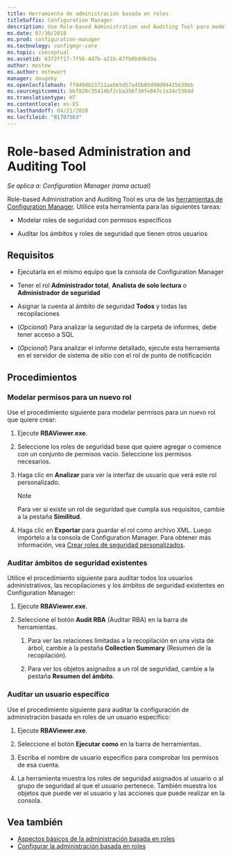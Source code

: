 ```yaml
---
title: Herramienta de administración basada en roles
titleSuffix: Configuration Manager
description: Use Role-based Administration and Auditing Tool para modelar y auditar ámbitos y roles de seguridad en Configuration Manager.
ms.date: 07/30/2018
ms.prod: configuration-manager
ms.technology: configmgr-core
ms.topic: conceptual
ms.assetid: 6372ff17-7f56-4d7b-a21b-87fb8bdd6d3a
author: mestew
ms.author: mstewart
manager: dougeby
ms.openlocfilehash: ff940db21711aabb5d57a45b05d90d04415639bb
ms.sourcegitcommit: bbf820c35414bf2cba356f30fe047c1a34c5384d
ms.translationtype: HT
ms.contentlocale: es-ES
ms.lasthandoff: 04/21/2020
ms.locfileid: "81707563"
---
```

# <a name="role-based-administration-and-auditing-tool"></a>Role-based Administration and Auditing Tool

*Se aplica a: Configuration Manager (rama actual)*

Role-based Administration and Auditing Tool es una de las [herramientas de Configuration Manager](tools.md). Utilice esta herramienta para las siguientes tareas:

- Modelar roles de seguridad con permisos específicos  

- Auditar los ámbitos y roles de seguridad que tienen otros usuarios



## <a name="requirements"></a>Requisitos

- Ejecutarla en el mismo equipo que la consola de Configuration Manager  

- Tener el rol **Administrador total**, **Analista de solo lectura** o **Administrador de seguridad**  

- Asignar la cuenta al ámbito de seguridad **Todos** y todas las recopilaciones  

- (*Opcional*) Para analizar la seguridad de la carpeta de informes, debe tener acceso a SQL  

- (*Opcional*) Para analizar el informe detallado, ejecute esta herramienta en el servidor de sistema de sitio con el rol de punto de notificación



## <a name="procedures"></a>Procedimientos


### <a name="model-permissions-for-a-new-role"></a>Modelar permisos para un nuevo rol

Use el procedimiento siguiente para modelar permisos para un nuevo rol que quiere crear: 

1. Ejecute **RBAViewer.exe**.  

2. Seleccione los roles de seguridad base que quiere agregar o comience con un conjunto de permisos vacío. Seleccione los permisos necesarios.  

3. Haga clic en **Analizar** para ver la interfaz de usuario que verá este rol personalizado.  

    > [!Note]  
    > Para ver si existe un rol de seguridad que cumpla sus requisitos, cambie a la pestaña **Similitud**.  

4. Haga clic en **Exportar** para guardar el rol como archivo XML. Luego impórtelo a la consola de Configuration Manager. Para obtener más información, vea [Crear roles de seguridad personalizados](../servers/deploy/configure/configure-role-based-administration.md#BKMK_CreateSecRole).


### <a name="audit-existing-security-scopes"></a>Auditar ámbitos de seguridad existentes

Utilice el procedimiento siguiente para auditar todos los usuarios administrativos, las recopilaciones y los ámbitos de seguridad existentes en Configuration Manager:

1. Ejecute **RBAViewer.exe**.  

2. Seleccione el botón **Audit RBA** (Auditar RBA) en la barra de herramientas.  

    1. Para ver las relaciones limitadas a la recopilación en una vista de árbol, cambie a la pestaña **Collection Summary** (Resumen de la recopilación).  

    2. Para ver los objetos asignados a un rol de seguridad, cambie a la pestaña **Resumen del ámbito**.  


### <a name="audit-a-specific-user"></a>Auditar un usuario específico

Use el procedimiento siguiente para auditar la configuración de administración basada en roles de un usuario específico:

1. Ejecute **RBAViewer.exe**.  

2. Seleccione el botón **Ejecutar como** en la barra de herramientas.  

3. Escriba el nombre de usuario específico para comprobar los permisos de esa cuenta.  

4. La herramienta muestra los roles de seguridad asignados al usuario o al grupo de seguridad al que el usuario pertenece. También muestra los objetos que puede ver el usuario y las acciones que puede realizar en la consola.  



## <a name="see-also"></a>Vea también

- [Aspectos básicos de la administración basada en roles](../understand/fundamentals-of-role-based-administration.md)
- [Configurar la administración basada en roles](../servers/deploy/configure/configure-role-based-administration.md)
